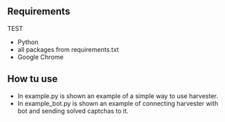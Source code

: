 ## Requirements

TEST

- Python
- all packages from requirements.txt
- Google Chrome

## How tu use

- In example.py is shown an example of a simple way to use harvester.
- In example_bot.py is shown an example of connecting harvester with bot and sending solved captchas to it. 